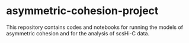 # asymmetric-cohesion-project

This repository contains codes and notebooks for running the models of asymmetric cohesion and for the analysis of scsHi-C data.
